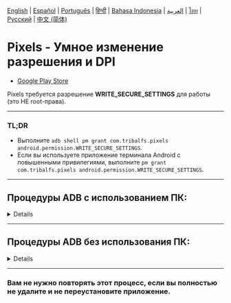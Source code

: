 [English](../../README.md) | [Español](../es/README.md) | [Português](../pt/README.md) | [हिन्दी](../hi/README.md)
| [Bahasa Indonesia](../in/README.md) | [العربية](../ar/README.md) | [ไทย](../th/README.md)
| [Русский](README.md) | [中文 (简体)](../zh-rCN/README.md)

# Pixels - Умное изменение разрешения и DPI

* [Google Play Store](https://play.google.com/store/apps/details?id=com.tribalfs.pixels)

Pixels требуется разрешение **WRITE_SECURE_SETTINGS** для работы (это НЕ root-права).

----------------------

### TL;DR

* Выполните `adb shell pm grant com.tribalfs.pixels android.permission.WRITE_SECURE_SETTINGS`.
* Если вы используете приложение терминала Android с повышенными привилегиями,
  выполните `pm grant com.tribalfs.pixels android.permission.WRITE_SECURE_SETTINGS`.

----------------------

Процедуры ADB с использованием ПК:
----------------------

<details>

### 1. Включите режим разработчика в настройках телефона

<details>

* Перейдите в _Настройки_ > _Сведения о телефоне_ > _Сведения о ПО_ и несколько раз нажмите _Номер
  сборки_
  до тех пор, пока не будет включен режим разработчика.

  <img src="res/about_phone.jpg" width=320 height=640 alt="about phone">

</details>

### 2. Включите отладку по USB

<details>

* Перейдите в _Настройки_ > _Для разработчиков_ (может быть _Настройки_ > _Система_ >
  _Для разработчиков_ на
  старых версиях Android), прокрутите вниз и найдите опцию _Отладка по USB_.

  <img src="res/usb_debugging.jpg" width=320 height=640 alt="adb">

#### Примечания для некоторых устройств, таких как MIUI:

* Включите также _Отладка по USB (настройки безопасности)_, если она присутствует в параметрах
  разработчика.

* Включите опцию _Отключить мониторинг разрешений_, если она присутствует в параметрах разработчика.
  Требуется перезагрузка.

</details>

### 3. Загрузите ADB на свой компьютер

<details>

* Загрузите ADB (platform-tools) на свой компьютер:
  для [Windows](https://dl.google.com/android/repository/platform-tools-latest-windows.zip) |
  для [Mac](https://dl.google.com/android/repository/platform-tools-latest-darwin.zip) |
  для [Linux](https://dl.google.com/android/repository/platform-tools-latest-linux.zip)

* Распакуйте загруженный zip-архив.

</details>

### 4. Перейдите внутрь папки

`platform-tools`, которую вы извлекли в проводнике Windows или Finder (macOS)

### 5. Открытие интерфейса командной строки

  <details>

#### Для Windows: Откройте CMD

* Введите `cmd` в адресной строке и нажмите Enter. Это откроет приложение командной строки Windows.

![opening_cmd](../../docs/en/res/opening_cmd.png)

#### Для MacOS: Откройте терминал

* Найдите `Terminal` в Launchpad и запустите его.

* Выполните `sudo -s` и введите пароль пользователя. **Терминал не будет отображать, сколько
  символов вы
  вводите, он останется пустым.**

* Выполните `export PATH=.:$PATH`

**Без этого вы получите ошибки `adb: command not found`.**

</details>

### 6. Подключение телефона к компьютеру

  <details>

* Ваш телефон запросит _Разрешить отладку по USB?_, если это первое подключение в режиме отладки по
  USB
  . Нажмите _Разрешить_ или _OK_.
* Вы можете отметить _Всегда разрешать с этого компьютера_ (пожалуйста, ознакомьтесь с примечанием в
  конце
  этого руководства о том, стоит ли оставлять отладку по USB включенной).

  <img src="res/usb_debugging_prompt.jpg" width=320 height=640 alt="adb prompt">

* Проверьте соединение, введя следующую команду и нажав Enter. Если подключение выполнено успешно,
  должен отобразиться
  идентификатор вашего устройства.

> ```adb devices```

![6](../../docs/en/res/adb_devices.png)

#### Для macOS:  ```./adb devices ```

* Если ваше устройство не может подключиться к компьютеру, попробуйте подключить его к другому
  USB-порту и/или
  использовать другой USB-кабель для передачи данных. Если подключение по-прежнему отсутствует,
  возможно, на вашем компьютере отсутствует
  USB-драйвер для вашего телефона.
  Проверьте [здесь, чтобы загрузить OEM USB-драйверы](https://developer.android.com/studio/run/oem-usb#Drivers).
  После установки перезагрузите компьютер и повторите шаг 6.

</details>

### 7. Фактическое предоставление разрешения WRITE_SECURE_SETTINGS приложению Pixels

  <details>

* При успешном подключении введите следующую команду и нажмите Enter. Вы можете скопировать команду
  ниже. Если команда выполнена правильно, она ничего не вернет.

> ```adb shell pm grant com.tribalfs.pixels android.permission.WRITE_SECURE_SETTINGS```

* Если появится сообщение `adb.exe: more than one device/emulator...`, выполните вместо этого
  следующую команду:

>
```adb -s [идентификатор устройства, показанный на шаге 6] shell pm grant com.tribalfs.pixels android.permission.WRITE_SECURE_SETTINGS```

![6](../../docs/en/res/write_secure_settings.png)

#### Для macOS:

```./adb shell pm grant com.tribalfs.pixels android.permission.WRITE_SECURE_SETTINGS ```

#### Примечание для MIUI, OnePlus и некоторых других устройств

Если вы получаете ошибку `java.lang.SecurityException: grantRuntimePermission`, выполните следующие
действия:

1. Перейдите в _Настройки_ > _Параметры разработчика_ (может быть _Настройки_ > _Система_ >
   _Параметры разработчика_)
2. Прокрутите вниз и включите **Отладка по USB (настройки безопасности)**
3. Если появится какое-либо _предупреждающее диалоговое окно_, следуйте его инструкциям, чтобы
   продолжить.
4. Перезагрузите устройство и повторите шаги из раздела 7.

**Вот и все!**
</details>

#### Теперь вы можете отключить настройки отладки по USB

* **Важно**: Оставляйте отладку по USB включенной, если вы хотите попробовать экзотические
  разрешения экрана на своем
  устройстве, которые потенциально могут привести к сбою системы. _Всегда разрешать с этого
  компьютера_ должно быть отмечено
  на шаге 6. Команды ADB для сброса разрешения экрана: `adb shell wm size reset`
  и `adb shell wm density reset`.

* Если вам не нужна отладка по USB, вы можете отключить настройки отладки по USB, чтобы избежать
  потенциального
  несанкционированного доступа.

* Перейдите в _Настройки_ > _Параметры разработчика_, прокрутите страницу вниз и **отключите** опцию
  _Отладка по USB_.

----------------------
[ВИДЕО-РУКОВОДСТВО](https://youtu.be/hKxc8wqanxA)

----------------------
</details>

----------------------
Процедуры ADB без использования ПК:
----------------------
<details>

### Вариант 1: Вы можете установить [Shizuku](https://play.google.com/store/apps/details?id=moe.shizuku.privileged.api)

и активировать его, следуя предоставленному руководству. Затем вернитесь в приложение _Pixels_,
чтобы предоставить ему разрешение
, применив разрешение.

### Вариант 2: Вы можете установить [LADB](https://github.com/tribalfs/LADB/releases)

и следовать его руководству по установке и выполнить следующую команду:

`pm grant com.tribalfs.pixels android.permission.WRITE_SECURE_SETTINGS`

Примечание: для этого требуется подключение к сети Wi-Fi. Если возникает исключение
java.lang.SecurityException, проверьте
примечания в шаге 2 выше. Важно: иногда LADB требует нескольких попыток, чтобы заставить его
работать, и он может
не работать на всех
устройствах.

</details>



----------------------

### Вам не нужно повторять этот процесс, если вы полностью не удалите и не переустановите приложение.
